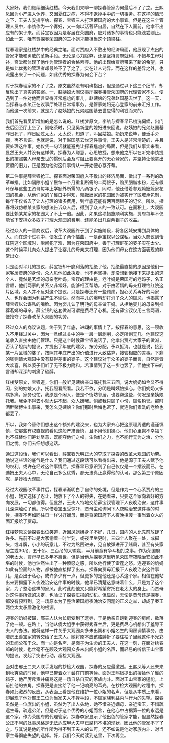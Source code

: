 
大家好，我们继续细读红楼。今天我们来聊一聊探春管家为何最后不了了之。王熙凤因为小产进入休养，又因夏红之症，不得不退掉手中的一切事务。在这样的情形之下，王夫人安排李纨、探春、宝钗三人打理荣国府的大小事宜。但是在这三个管理人员中，李纨作为一个寡妇，又一向以活菩萨自居，自然在下人面前，他拿不出应有的架子来。而薛宝钗因为是客居在荣国府，应对诸多的事情也只能浅尝则止。如此一来，唯有贾探春荣国府的三小姐才能担当这个顶梁柱。

探春理家是红楼梦中的经典之笔。面对贾府入不敷出的经济局面，他展现了杰出的管家才能和勇敢的革新手段。无论是心力除弊，还是坚持贾府就利，不惜与生母对补，宫堂都体现了他作为管理者的合格素养。他的出现给贾府带来了新的希望，只是如此优秀的管理者却最终不了了之了，实在让人诧异。而在这样的差异之外，也流露出来了一个问题，如此优秀的探春为何会下台？

对于探春理家的不了了之，原文虽然没有明确指出，但是通过以下这三个细节，却反映出了真实的答案。一、赵姨娘大闹议事厅探春接管荣国府的代理管家不久，便遇到了一件对他而言显得非常尴尬的事儿，赵姨娘的兄弟赵国基去世了。这一天，当探春与李纨正在议事厅处理日常常事务，是管家媳妇无心登家的前来汇报工作。而他这一次前来，就是为了赵姨娘的兄弟赵国基去世应得的利钱而来的。

我们首先看吴昕增加的是怎么说的。红楼梦原文，李纨与探春早已梳洗伺候，出门去后回至厅上坐了，刚吃茶时，只见吴新登的媳妇进来回说，赵姨娘的兄弟赵国基昨日死了，昨日回过太太。太太说，知道了，叫回姑娘。奶奶来说毕，便垂手旁视，再不言语。也就是说，对于赵国基去世这件事情，王夫人是非常清楚的，并且要处理这件事，她仅凭一句话就能避免让探春尴尬的局面，但是我们从事实来看，显然王夫人并没有这样做。探春为人聪慧，心思敏捷，想来他之所以在听完李纨提出的按照袭人母亲去世的惯例后会及时阻止要离开的无心登家的，并坚持让他拿出贾府的旧力，正是因为他对这件事情从一开始便心存芥蒂。

第二件事是薛宝钗抢工。探春面对荣国府入不敷出的经济局面，做出了一系列的改革举措。比如隔除小姐丫鬟每一个月重复所需的二两银子，购买胭脂水粉，还有假环保与这些工资哥每年上学额外所需的八两银子。同时，他还借着参观赖嬷嬷家花园的机会，从他们家的丫鬟口中得知，赖嬷嬷家的花园因为被实行了区域承包制，每年不仅省去了让人打理的诸多费用，到年底还能有两百两银子的记忆。所以，探春将效仿赖某某家的想法告诉众人后，得到了众人的一致认可。在面积上，大观园要比赖某某家的花园大了不止一倍。因此，如果这项措施顺利实施，贾府每年不仅能省下安排众多奴才打理大观园的费用，还能多出几百两银子的收益。

经过众人的一番商议后，改革大观园终于到了实施阶段，将各区域安排到具体的人。而在这个过程中，便发生了两个插曲，一是薛宝钗以公谋私。当众人商议到怡红院这个区域时，瞬间犯了难，因为在荣国府中，善于打理鲜花的婆子实在太少。这个时候平儿向众人提出了让婴儿的母亲来打理，因为他们母女在这方面表现的非常出众。

只是面对平儿的提议，薛宝钗却干脆利落的拒绝了他，拒绝最直接的原因是他们一家客居贾府的身份，众人见他如此执着，也不再坚持，却没想到他接下来提出的这个人，竟然是茗烟的母亲老叶妈。宝钗的理由是，老叶妈是荣国府的老妈子，名正言顺，他们两家的关系又非常好，能够相互帮助。对于由茗嫣的母亲打理怡红院这片区域，众人并不反对这个提议，只是探春还有一些顾虑，担心关系再好的两家人，也许会因为利益产生不愉快。然而平儿的爆料却打消了众人的顾忌，也揭露了薛宝钗以公谋私的嘴脸。因为婴儿认了明艳的母亲做干妈。从拒绝婴儿的母亲到推荐茗嫣的母亲，薛宝钗的这套做派可谓是费尽了心机。还有薛宝钗仅用三言两语，便抢夺了探春改革大观园的功劳。

经过众人的商议议题，终于到了年底，进翊的事情上了。按探春的意思，这一项收入不用经过关中，因为一旦经过关中的手一层一层剥削，必定所剩无几。他建议这笔收入直接由他们管理。只是这个时候薛宝钗说话了，他拿出贾府大家子的做派，否认了坦纯的提议，并提出了年底的建议，按劳分配，予以抵消。也就是说，接到某一片区域的婆子，按照其年底产出的价值进行大致估算，接管相应的差事。下剩的钱则请大观园中没有获得差事的婆子。这个建议对于众多的婆子而言，自然是皆大欢喜，所以婆子们听了无不极力附和。若事情到了这一步也罢了，但他接下来的言语却深深的刺痛了碳醇。

红楼梦原文，宝钗道，你们一般听见姨娘亲口嘱托我三五回，说大奶奶如今又不得闲，别的姑娘又小，托我照看照看。我若不依，分明是叫姨娘操心。你们奶奶又多病多痛，家务也忙，我原是个闲人，便是个街坊邻居，也要帮这些，何况是亲姨娘托我。我免不得去小就大讲不起，众人嫌我。倘或我只顾了小份，顾名钓誉。那时酒醉赌博生出事来，我怎么见姨娘？你们那时后悔也迟了，就连你们素洗的老脸也都丢了。

所以，我如今替你们想出这个额外的建议来，也为大家齐心把这原理周遭的谨谨慎慎，使那些有权直视的看见这般严肃谨慎，且不用他们操心，他们心里岂不幸福？也不枉替你们筹划尽意，既能夺他们之权，生你们之力，岂不能行无为之治，分他们之忧。你们去细想想这话。

通过这段话，我们可以看出，薛宝钗光明正大的夺取了探春的改革大观园的功劳。他说这些话的底气是什么？我们通过这段话可以看得出来，他是源于王夫人赋予他的权利。或许在经过这件事情后，探春早已意识到了自己仅仅是一个摆设而已，在迪姆王夫人心中，无论自己多么优秀，都无法真正赢得他的认可。那么第三个原因呢，是抄检大观园。

经过大观园改革事件后，探春渐渐明白了自你的处境，但是作为一个心系贾府的三小姐，她又选择了忍让，她放下了个人的得失，在她看来，只要这个家向着好的方向发展，一切都值得。但显然，王夫人特地交给薛宝钗管理下人夜晚治安，这件事儿深深触动了他。所以借着宝玉受惊吓，贾母主动询问下人夜晚治安这件事的时候，探春不再如同往日一样讨好嫡母，而是将荣国府下人夜晚拒渡一事当着众人的面汇报给了贾母。

红楼梦原文读探春出位笑道，近因凤姐姐身子不好，几日，园内的人比先前放肆了许多。先前不过是大家偷着一时半刻，或夜里坐更时，三四个人聚在一处，或掷头，或斗牌，小小的玩意儿，不过为熬困进来，见自放弹进开了赌局，甚至有头家居主或30吊、五十吊、三百吊的大输赢，半月前竟有争斗相打之事。作为荣国府的老太太，贾母早已多年不离世，但是当他从探春这里听见荣国府夜晚治安如此不堪的时候，他也油然生出了一种愤怒之感，所以他行使了雷霆之怒。连迎春的奶妈如此有脸面的人物，都被他直接撵了出去。探春向贾母汇报下人夜晚治安这件事儿，是否出于私心，或许多少有一点，但更多的是他还是心系这个家。相信在他站出来要揭露下人夜晚治安这件事的时候，他早已清楚这意味着什么，只是为了这个家，为了整治这样的家风，此时此刻他又只能将希望寄托在老太太的身上。而贾母对这件事所做的决定，也验证了探春汇报的动机。但显然，无论是贾母还是探春，都没有预料到，这一场原本为了整治荣国府夜晚治安问题的正义之举，却成了秦王两位太太矛盾激化的根源。

迎春的奶妈被碾，邢夫人认为长房受到了羞辱，于是他亲自跑到迎春的房间，数落了他一顿。在路上，当他从傻大姐手中获得秀春兰后，更是费尽心机想出了羞辱王夫人的办法。他将这样一件关乎大观园众多未出阁和小姐名生的闺房调情事务，由陪房王善宝家的转交给了王夫人。她将原本应该胳膊折了要往袖子里藏这件不光彩的丑闻公布于众。而一向是名声、是面子为生命的王夫人，在这一刻，在面对绣春郎的时候，也丝毫不在顾及大观园众多未出阁小姐的名声，而轻易的听信王山宝家的提议，发起了突击行动，超检大观园。

面对由邢王二夫人联手发起的抄检大观园，探春的反应最激烈。王熙凤等人还未来到秋爽斋的时候，他早已带着众丫鬟在门前等候。面对王熙凤提出的搜捡他丫鬟的箱子，他严厉斥责并痛骂这是一场自杀自灭的家族内斗。面对王山宝家的逞能，上前扯他的衣角，探春更是直接给了他一记响亮的耳光。在抄检大观园的过程中，探春如此激烈的反应，从表面上看是他在维护一位小姐的名声，但是从本质上来看，却展现了他对邢王二位为当家夫人不择手段，不顾家族利益内斗行为的失望。探春虽然是一位庶出的小姐，虽然为了出人头地，她不惜亲近嫡母，亲近宝玉，不惜疏远生母，疏远弟弟，但是对于这个优秀的小姐而言，在他心中占据第一位的永远是这个家。作为荣国府的代理管家，探春李家显示了他出色的管家才能，但显然探春公正不阿的处事风格是无法适应甲大夫早已腐朽不堪的现状，因此他的管家不了了之。与其说是他的所作所为得不到王夫人的认可，还不如说是他对家族内斗、对当家主母彻底失望的选择。好，我们今天就读到这里，下次再会。


